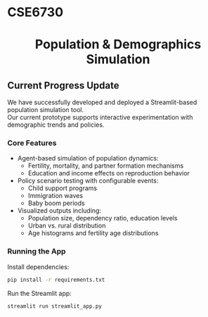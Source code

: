 # CSE6730  
<h1 align='center'>
Population & Demographics Simulation
</h1>

## Current Progress Update

We have successfully developed and deployed a Streamlit-based population simulation tool.  
Our current prototype supports interactive experimentation with demographic trends and policies.

### Core Features

- Agent-based simulation of population dynamics:
  - Fertility, mortality, and partner formation mechanisms
  - Education and income effects on reproduction behavior
- Policy scenario testing with configurable events:
  - Child support programs
  - Immigration waves
  - Baby boom periods
- Visualized outputs including:
  - Population size, dependency ratio, education levels
  - Urban vs. rural distribution
  - Age histograms and fertility age distributions

### Running the App

Install dependencies:

```bash
pip install -r requirements.txt
```

Run the Streamlit app:

```bash
streamlit run streamlit_app.py
```
